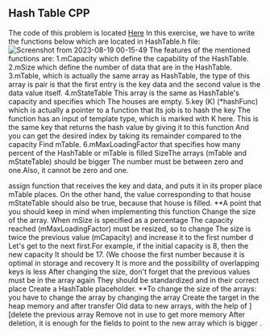 ## Hash Table CPP
The code of this problem is located [Here]([https://gymnasium.farama.org/environments/toy_text/frozen_lake/](https://github.com/Snaseri2001/Data-Structure-Course/blob/main/HashTable_Cpp-1/src/HashTable.h))
In this exercise, we have to write the functions below which are located in HashTable.h file:
![Screenshot from 2023-08-19 00-15-49](https://github.com/Snaseri2001/Data-Structure-Course/assets/60386309/e4e5e909-c989-4bb0-a781-a7b026c430a0)
The features of the mentioned functions are:
1.mCapacity which define the capability of the HashTable.
2.mSize which define the number of data that are in the HashTable.
3.mTable, which is actually the same array as HashTable, the type of this array is pair is that the first entry is the key data and the second value is the data value itself.
4.mStateTable This array is the same as HashTable's capacity and specifies which The houses are empty.
5.key (K) (*hashFunc) which is actually a pointer to a function that Its job is to hash the key The function has an input of template type, which is marked with K here. This is the same key that returns the hash value by giving it to this function And you can get the desired index by taking its remainder compared to the capacity Find mTable.
6.mMaxLoadingFactor that specifies how many percent of the HashTable or mTable is filled SizeThe arrays (mTable and mStateTable) should be bigger The number must be between zero and one.Also, it cannot be zero and one.

assign function that receives the key and data, and puts it in its proper place mTable places. On the other hand, the value corresponding to that house mStateTable should also be true, because that house is filled.
**A point that you should keep in mind when implementing this function Change the size of the array. When mSize is specified as a percentage
The capacity reached (mMaxLoadingFactor) must be resized, so to change The size is twice the previous value (mCapacity) and increase it to the first number d Let's get to the next first.For example, if the initial capacity is 8, then the new capacity It should be 17. (We choose the first number because it is optimal in storage and recovery It is more and the possibility of overlapping keys is less
After changing the size, don't forget that the previous values must be in the array again They should be standardized and in their correct place
Create a HashTable placeholder.
**To change the size of the arrays: you have to change the array by changing the array Create the target in the heap memory and after transfer
Old data to new arrays, with the help of ][delete the previous array Remove not in use to get more memory
After deletion, it is enough for the fields to point to the new array which is bigger .
